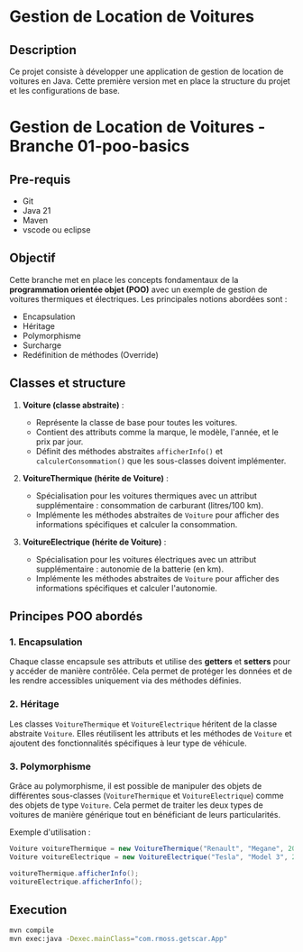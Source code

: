 # Gestion de Location de Voitures

## Description
Ce projet consiste à développer une application de gestion de location de voitures en Java. 
Cette première version met en place la structure du projet et les configurations de base.

# Gestion de Location de Voitures - Branche 01-poo-basics
## Pre-requis 
- Git
- Java 21 
- Maven
- vscode ou eclipse 

## Objectif
Cette branche met en place les concepts fondamentaux de la **programmation orientée objet (POO)** avec un exemple de gestion de voitures thermiques et électriques. Les principales notions abordées sont :
- Encapsulation
- Héritage
- Polymorphisme
- Surcharge
- Redéfinition de méthodes (Override)

## Classes et structure
1. **Voiture (classe abstraite)** :
    - Représente la classe de base pour toutes les voitures.
    - Contient des attributs comme la marque, le modèle, l'année, et le prix par jour.
    - Définit des méthodes abstraites `afficherInfo()` et `calculerConsommation()` que les sous-classes doivent implémenter.

2. **VoitureThermique (hérite de Voiture)** :
    - Spécialisation pour les voitures thermiques avec un attribut supplémentaire : consommation de carburant (litres/100 km).
    - Implémente les méthodes abstraites de `Voiture` pour afficher des informations spécifiques et calculer la consommation.

3. **VoitureElectrique (hérite de Voiture)** :
    - Spécialisation pour les voitures électriques avec un attribut supplémentaire : autonomie de la batterie (en km).
    - Implémente les méthodes abstraites de `Voiture` pour afficher des informations spécifiques et calculer l'autonomie.

## Principes POO abordés

### 1. Encapsulation
Chaque classe encapsule ses attributs et utilise des **getters** et **setters** pour y accéder de manière contrôlée. Cela permet de protéger les données et de les rendre accessibles uniquement via des méthodes définies.

### 2. Héritage
Les classes `VoitureThermique` et `VoitureElectrique` héritent de la classe abstraite `Voiture`. Elles réutilisent les attributs et les méthodes de `Voiture` et ajoutent des fonctionnalités spécifiques à leur type de véhicule.

### 3. Polymorphisme
Grâce au polymorphisme, il est possible de manipuler des objets de différentes sous-classes (`VoitureThermique` et `VoitureElectrique`) comme des objets de type `Voiture`. Cela permet de traiter les deux types de voitures de manière générique tout en bénéficiant de leurs particularités.

Exemple d'utilisation :
```java
Voiture voitureThermique = new VoitureThermique("Renault", "Megane", 2018, 40.0, 6.5);
Voiture voitureElectrique = new VoitureElectrique("Tesla", "Model 3", 2022, 100.0, 450);

voitureThermique.afficherInfo();
voitureElectrique.afficherInfo();

```
## Execution 


```bash 
mvn compile
mvn exec:java -Dexec.mainClass="com.rmoss.getscar.App"
```